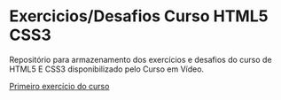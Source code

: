 # Exercicios/Desafios Curso HTML5 CSS3
 Repositório para armazenamento dos exercícios e desafios do curso de HTML5 E CSS3 disponibilizado pelo Curso em Vídeo.

<a href="feliperolemberg.github.io/Exercicios-Desafios-Curso-HTML5-CSS3/html-css/exercicios/ex001">Primeiro exercício do curso</a>
